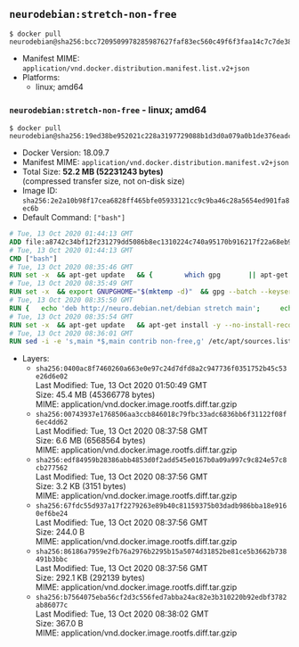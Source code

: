 ## `neurodebian:stretch-non-free`

```console
$ docker pull neurodebian@sha256:bcc7209509978285987627faf83ec560c49f6f3faa14c7c7de381432f550ca0d
```

-	Manifest MIME: `application/vnd.docker.distribution.manifest.list.v2+json`
-	Platforms:
	-	linux; amd64

### `neurodebian:stretch-non-free` - linux; amd64

```console
$ docker pull neurodebian@sha256:19ed38be952021c228a3197729088b1d3d0a079a0b1de376eadc871ed874ec3d
```

-	Docker Version: 18.09.7
-	Manifest MIME: `application/vnd.docker.distribution.manifest.v2+json`
-	Total Size: **52.2 MB (52231243 bytes)**  
	(compressed transfer size, not on-disk size)
-	Image ID: `sha256:2e2a10b98f17cea6828ff465bfe05933121cc9c9ba46c28a5654ed901fa8ec6b`
-	Default Command: `["bash"]`

```dockerfile
# Tue, 13 Oct 2020 01:44:13 GMT
ADD file:a8742c34bf12f231279dd5086b8ec1310224c740a95170b916217f22a68eb9a7 in / 
# Tue, 13 Oct 2020 01:44:13 GMT
CMD ["bash"]
# Tue, 13 Oct 2020 08:35:46 GMT
RUN set -x 	&& apt-get update 	&& { 		which gpg 		|| apt-get install -y --no-install-recommends gnupg 	; } 	&& { 		gpg --version | grep -q '^gpg (GnuPG) 1\.' 		|| apt-get install -y --no-install-recommends dirmngr 	; } 	&& rm -rf /var/lib/apt/lists/*
# Tue, 13 Oct 2020 08:35:49 GMT
RUN set -x 	&& export GNUPGHOME="$(mktemp -d)" 	&& gpg --batch --keyserver ha.pool.sks-keyservers.net --recv-keys DD95CC430502E37EF840ACEEA5D32F012649A5A9 	&& gpg --batch --export DD95CC430502E37EF840ACEEA5D32F012649A5A9 > /etc/apt/trusted.gpg.d/neurodebian.gpg 	&& rm -rf "$GNUPGHOME" 	&& apt-key list | grep neurodebian
# Tue, 13 Oct 2020 08:35:50 GMT
RUN { 	echo 'deb http://neuro.debian.net/debian stretch main'; 	echo 'deb http://neuro.debian.net/debian data main'; 	echo '#deb-src http://neuro.debian.net/debian-devel stretch main'; } > /etc/apt/sources.list.d/neurodebian.sources.list
# Tue, 13 Oct 2020 08:35:54 GMT
RUN set -x 	&& apt-get update 	&& apt-get install -y --no-install-recommends neurodebian-freeze eatmydata 	&& ln -s /usr/bin/eatmydata /usr/local/bin/apt-get 	&& rm -rf /var/lib/apt/lists/*
# Tue, 13 Oct 2020 08:36:01 GMT
RUN sed -i -e 's,main *$,main contrib non-free,g' /etc/apt/sources.list.d/neurodebian.sources.list /etc/apt/sources.list
```

-	Layers:
	-	`sha256:0400ac8f7460260a663e0e97c24d7dfd8a2c947736f0351752b45c53e26d6e02`  
		Last Modified: Tue, 13 Oct 2020 01:50:49 GMT  
		Size: 45.4 MB (45366778 bytes)  
		MIME: application/vnd.docker.image.rootfs.diff.tar.gzip
	-	`sha256:00743937e1768506aa3ccb846018c79fbc33adc6836bb6f31122f08f6ec4dd62`  
		Last Modified: Tue, 13 Oct 2020 08:37:58 GMT  
		Size: 6.6 MB (6568564 bytes)  
		MIME: application/vnd.docker.image.rootfs.diff.tar.gzip
	-	`sha256:edf84959b28386abb4853d0f2add545e0167b0a09a997c9c824e57c8cb277562`  
		Last Modified: Tue, 13 Oct 2020 08:37:56 GMT  
		Size: 3.2 KB (3151 bytes)  
		MIME: application/vnd.docker.image.rootfs.diff.tar.gzip
	-	`sha256:67fdc55d937a17f2279263e89b40c81159375b03dadb986bba18e9160ef6be24`  
		Last Modified: Tue, 13 Oct 2020 08:37:56 GMT  
		Size: 244.0 B  
		MIME: application/vnd.docker.image.rootfs.diff.tar.gzip
	-	`sha256:86186a7959e2fb76a2976b2295b15a5074d31852be81ce5b3662b738491b3bbc`  
		Last Modified: Tue, 13 Oct 2020 08:37:56 GMT  
		Size: 292.1 KB (292139 bytes)  
		MIME: application/vnd.docker.image.rootfs.diff.tar.gzip
	-	`sha256:b7564075eba56cf2d3c556fed7abba24ac82e3b310220b92edbf3782ab86077c`  
		Last Modified: Tue, 13 Oct 2020 08:38:02 GMT  
		Size: 367.0 B  
		MIME: application/vnd.docker.image.rootfs.diff.tar.gzip
